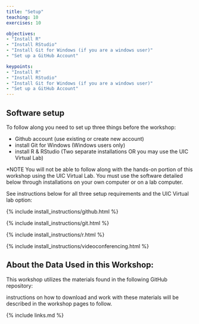 ```yaml
---
title: "Setup"
teaching: 10
exercises: 10

objectives:
- "Install R"
- "Install RStudio"
- "Install Git for Windows (if you are a windows user)"
- "Set up a GitHub Account"

keypoints:
- "Install R"
- "Install RStudio"
- "Install Git for Windows (if you are a windows user)"
- "Set up a GitHub Account"
---
```


## Software setup

To follow along you need to set up three things before the workshop: 

- Github account (use existing or create new account)
- install Git for Windows (Windows users only)
- install R & RStudio (Two separate installations OR you may use the UIC Virtual Lab)

\*NOTE You will not be able to follow along with the hands-on portion of this workshop using the UIC Virtual Lab. You must use the software detailed below through installations on your own computer or on a lab computer. 

See instructions below for all three setup requirements and the UIC Virtual lab option:

{% include install_instructions/github.html %}

{% include install_instructions/git.html %}

{% include install_instructions/r.html %}

{% include install_instructions/videoconferencing.html %}


## About the Data Used in this Workshop:

This workshop utilizes the materials found in the following GitHub repository: 

instructions on how to download and work with these materials will be described in the workshop pages to follow.

{% include links.md %}
